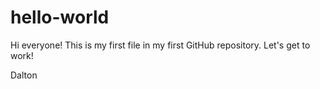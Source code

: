# hello-world

Hi everyone! This is my first file in my first GitHub repository. Let's get to work!

Dalton

